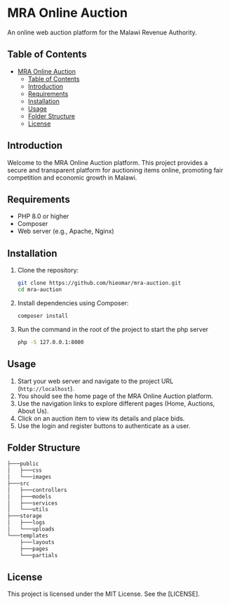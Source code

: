 # MRA Online Auction

An online web auction platform for the Malawi Revenue Authority.

## Table of Contents

- [MRA Online Auction](#mra-online-auction)
  - [Table of Contents](#table-of-contents)
  - [Introduction](#introduction)
  - [Requirements](#requirements)
  - [Installation](#installation)
  - [Usage](#usage)
  - [Folder Structure](#folder-structure)
  - [License](#license)

## Introduction

Welcome to the MRA Online Auction platform. This project provides a secure and transparent platform for auctioning items online, promoting fair competition and economic growth in Malawi.

## Requirements

- PHP 8.0 or higher
- Composer
- Web server (e.g., Apache, Nginx)

## Installation

1. Clone the repository:

    ```sh
    git clone https://github.com/hieomar/mra-auction.git
    cd mra-auction
    ```

2. Install dependencies using Composer:

    ```sh
    composer install
    ```

3. Run the command in the root of the project to start the php server
    ```sh
    php -S 127.0.0.1:8000
    ```
## Usage

1. Start your web server and navigate to the project URL (`http://localhost`).
2. You should see the home page of the MRA Online Auction platform.
3. Use the navigation links to explore different pages (Home, Auctions, About Us).
4. Click on an auction item to view its details and place bids.
5. Use the login and register buttons to authenticate as a user.

## Folder Structure
```sh
├───public
│   ├───css
│   └───images
├───src
│   ├───controllers
│   ├───models
│   ├───services
│   └───utils
├───storage
│   ├───logs
│   └───uploads
└───templates
    ├───layouts
    ├───pages
    └───partials
```

## License

This project is licensed under the MIT License. See the [LICENSE].
